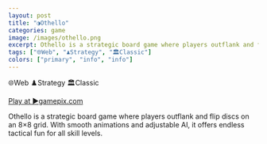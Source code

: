 ```yaml
---
layout: post
title: "◑Othello"
categories: game
image: /images/othello.png
excerpt: Othello is a strategic board game where players outflank and flip discs on an 8×8 grid. With smooth animations and adjustable AI, it offers endless tactical fun for all skill levels.
tags: ["🌐Web", "♟️Strategy", "🏛️Classic"]
colors: ["primary", "info", "info"]
---
```


<span class="badge badge-primary">🌐Web</span>
<span class="badge badge-info">♟️Strategy</span>
<span class="badge badge-info">🏛️Classic</span>

<a href="https://www.gamepix.com/play/othello-reversi" class="btn btn-primary btn-lg">Play at ▶️gamepix.com</a>

Othello is a strategic board game where players outflank and flip discs on an 8×8 grid. With smooth animations and adjustable AI, it offers endless tactical fun for all skill levels.